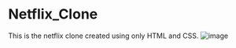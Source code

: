 # Netflix_Clone
This is the netflix clone created using only HTML and CSS.
![image](https://user-images.githubusercontent.com/93544213/179164112-86fff20e-cffa-4069-bd3f-7e27760c6377.png)
